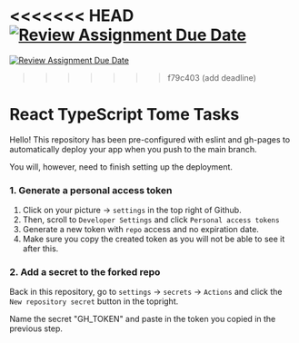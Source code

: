 <<<<<<< HEAD
[![Review Assignment Due Date](https://classroom.github.com/assets/deadline-readme-button-22041afd0340ce965d47ae6ef1cefeee28c7c493a6346c4f15d667ab976d596c.svg)](https://classroom.github.com/a/4YnO6m9M)
=======
[![Review Assignment Due Date](https://classroom.github.com/assets/deadline-readme-button-22041afd0340ce965d47ae6ef1cefeee28c7c493a6346c4f15d667ab976d596c.svg)](https://classroom.github.com/a/vfN9WjdB)
>>>>>>> f79c403 (add deadline)
# React TypeScript Tome Tasks

Hello! This repository has been pre-configured with eslint and gh-pages to automatically deploy your app when you push to the main branch.

You will, however, need to finish setting up the deployment.

### 1. Generate a personal access token

1. Click on your picture -> `settings` in the top right of Github.
2. Then, scroll to `Developer Settings` and click `Personal access tokens`
3. Generate a new token with `repo` access and no expiration date.
4. Make sure you copy the created token as you will not be able to see it after this.

### 2. Add a secret to the forked repo

Back in this repository, go to `settings` -> `secrets` -> `Actions` and click the `New repository secret` button in the topright.

Name the secret "GH_TOKEN" and paste in the token you copied in the previous step.
